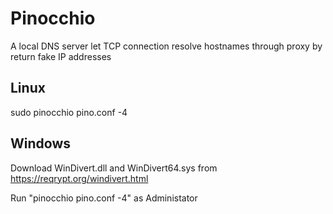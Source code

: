 # Pinocchio
A local DNS server let TCP connection resolve hostnames through proxy by return fake IP addresses

## Linux
sudo pinocchio pino.conf -4

## Windows
Download WinDivert.dll and WinDivert64.sys from https://reqrypt.org/windivert.html

Run "pinocchio pino.conf -4" as Administator
